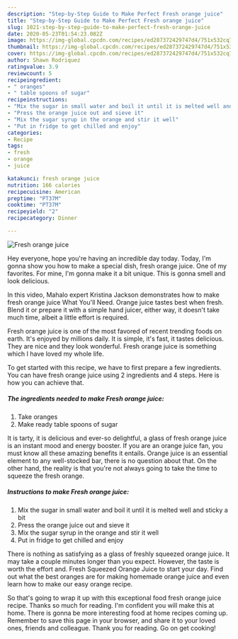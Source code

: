```yaml
---
description: "Step-by-Step Guide to Make Perfect Fresh orange juice"
title: "Step-by-Step Guide to Make Perfect Fresh orange juice"
slug: 1021-step-by-step-guide-to-make-perfect-fresh-orange-juice
date: 2020-05-23T01:54:23.082Z
image: https://img-global.cpcdn.com/recipes/ed287372429747d4/751x532cq70/fresh-orange-juice-recipe-main-photo.jpg
thumbnail: https://img-global.cpcdn.com/recipes/ed287372429747d4/751x532cq70/fresh-orange-juice-recipe-main-photo.jpg
cover: https://img-global.cpcdn.com/recipes/ed287372429747d4/751x532cq70/fresh-orange-juice-recipe-main-photo.jpg
author: Shawn Rodriquez
ratingvalue: 3.9
reviewcount: 5
recipeingredient:
- " oranges"
- " table spoons of sugar"
recipeinstructions:
- "Mix the sugar in small water and boil it until it is melted well and sticky a bit"
- "Press the orange juice out and sieve it"
- "Mix the sugar syrup in the orange and stir it well"
- "Put in fridge to get chilled and enjoy"
categories:
- Recipe
tags:
- fresh
- orange
- juice

katakunci: fresh orange juice 
nutrition: 166 calories
recipecuisine: American
preptime: "PT37M"
cooktime: "PT37M"
recipeyield: "2"
recipecategory: Dinner

---
```



![Fresh orange juice](https://img-global.cpcdn.com/recipes/ed287372429747d4/751x532cq70/fresh-orange-juice-recipe-main-photo.jpg)

Hey everyone, hope you're having an incredible day today. Today, I'm gonna show you how to make a special dish, fresh orange juice. One of my favorites. For mine, I'm gonna make it a bit unique. This is gonna smell and look delicious.

In this video, Mahalo expert Kristina Jackson demonstrates how to make fresh orange juice What You&#39;ll Need. Orange juice tastes best when fresh. Blend it or prepare it with a simple hand juicer, either way, it doesn&#39;t take much time, albeit a little effort is required.

Fresh orange juice is one of the most favored of recent trending foods on earth. It's enjoyed by millions daily. It is simple, it's fast, it tastes delicious. They are nice and they look wonderful. Fresh orange juice is something which I have loved my whole life.


To get started with this recipe, we have to first prepare a few ingredients. You can have fresh orange juice using 2 ingredients and 4 steps. Here is how you can achieve that.

<!--inarticleads1-->

##### The ingredients needed to make Fresh orange juice:

1. Take  oranges
1. Make ready  table spoons of sugar


It is tarty, it is delicious and ever-so delightful, a glass of fresh orange juice is an instant mood and energy booster. If you are an orange juice fan, you must know all these amazing benefits it entails. Orange juice is an essential element to any well-stocked bar, there is no question about that. On the other hand, the reality is that you&#39;re not always going to take the time to squeeze the fresh orange. 

<!--inarticleads2-->

##### Instructions to make Fresh orange juice:

1. Mix the sugar in small water and boil it until it is melted well and sticky a bit
1. Press the orange juice out and sieve it
1. Mix the sugar syrup in the orange and stir it well
1. Put in fridge to get chilled and enjoy


There is nothing as satisfying as a glass of freshly squeezed orange juice. It may take a couple minutes longer than you expect. However, the taste is worth the effort and. Fresh Squeezed Orange Juice to start your day. Find out what the best oranges are for making homemade orange juice and even learn how to make our easy orange recipe. 

So that's going to wrap it up with this exceptional food fresh orange juice recipe. Thanks so much for reading. I'm confident you will make this at home. There is gonna be more interesting food at home recipes coming up. Remember to save this page in your browser, and share it to your loved ones, friends and colleague. Thank you for reading. Go on get cooking!
